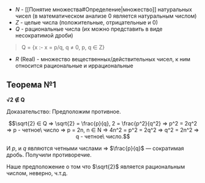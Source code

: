 - $N$ - [[Понятие множества#Определение|множество]] натуральных чисел (в математическом анализе 0 является натуральным числом)
- $Z$ - целые числа (положительные, отрицательные и 0)
- $Q$ - рациональные числа (их можно представить в виде несократимой дроби)
> Q = {x :- x = p/q, q ≠ 0, p, q ∈ Z}
- $R$ (Real) - множество вещественных/действительных чисел, к ним относится рациональные и иррациональные

## Теорема №1
**√2 ∉ Q**

Доказательство: Предположим противное.

$$\sqrt{2} ∈ Q ⇒ \sqrt{2} = \frac{p}{q}, 2 = \frac{p^2}{q^2} ⇒ p^2 = 2q^2 ⇒ p - четное\ число ⇒ p = 2n, n ∈ N ⇒ 4n^2 = p^2 = 2q^2 ⇒ q^2 = 2n^2 ⇒ q - четное\ число.$$

И $p$, и $q$ являются четными числами ⇒ $\frac{p}{q}$ — сократимая дробь. Получили противоречие.

Наше предположение о том что $\sqrt{2}$ является рациональным числом, неверно, ч.т.д.
